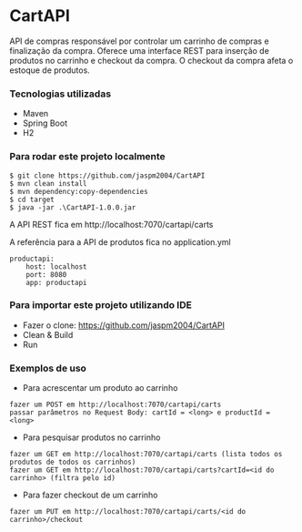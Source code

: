 # CartAPI

API de compras responsável por controlar um carrinho de compras e finalização da compra. 
Oferece uma interface REST para inserção de produtos no carrinho e checkout da compra. 
O checkout da compra afeta o estoque de produtos.

### Tecnologias utilizadas

* Maven
* Spring Boot
* H2

### Para rodar este projeto localmente
```
$ git clone https://github.com/jaspm2004/CartAPI
$ mvn clean install
$ mvn dependency:copy-dependencies
$ cd target
$ java -jar .\CartAPI-1.0.0.jar
```
A API REST fica em http://localhost:7070/cartapi/carts

A referência para a API de produtos fica no application.yml
```
productapi:
    host: localhost
    port: 8080
    app: productapi
```

### Para importar este projeto utilizando IDE

* Fazer o clone: https://github.com/jaspm2004/CartAPI
* Clean & Build
* Run

### Exemplos de uso
* Para acrescentar um produto ao carrinho
```
fazer um POST em http://localhost:7070/cartapi/carts
passar parâmetros no Request Body: cartId = <long> e productId = <long>
```
* Para pesquisar produtos no carrinho
```
fazer um GET em http://localhost:7070/cartapi/carts (lista todos os produtos de todos os carrinhos)
fazer um GET em http://localhost:7070/cartapi/carts?cartId=<id do carrinho> (filtra pelo id)
```
* Para fazer checkout de um carrinho
```
fazer um PUT em http://localhost:7070/cartapi/carts/<id do carrinho>/checkout
```


